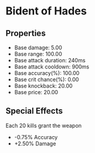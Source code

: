 # Bident of Hades

## Properties

- Base damage: 5.00
- Base range: 100.00
- Base attack duration: 240ms
- Base attack cooldown: 900ms
- Base accuracy(%): 100.00
- Base crit chance(%): 0.00
- Base knockback: 20.00
- Base price: 20.00

## Special Effects

Each 20 kills grant the weapon

- -0.75% Accuracy
- +2.50% Damage
